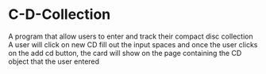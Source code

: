 # C-D-Collection
A program that allow users to enter and track their compact disc collection
A user will click on new CD
fill out the input spaces 
and once the user clicks on the add cd button, the card will show on the page containing the CD object that the user entered
